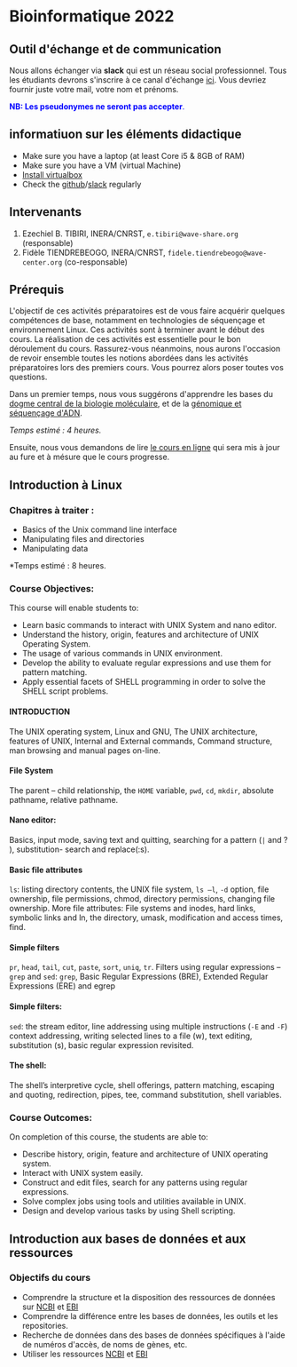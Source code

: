 # Bioinformatique 2022

## Outil d'échange et de communication
Nous allons échanger via **slack** qui est un réseau social professionnel. Tous les étudiants devrons s'inscrire à ce canal d'échange [ici](https://master-dbm.slack.com/archives/C021420EZKQ). Vous devriez fournir juste votre mail, votre nom et prénoms. 

<span style="color:blue"> **NB: Les pseudonymes ne seront pas accepter**.<span>
  
## informatiuon sur les éléments didactique
  - Make sure you have a laptop (at least Core i5 & 8GB of RAM)
  - Make sure you have a VM (virtual Machine)
  - [Install virtualbox](https://www.virtualbox.org)
  - Check the [github](https://github.com/Ezechiel-Tibiri/Bioinformatic2022/blob/main/README.md)/[slack](https://slack.com/intl/fr-bf/downloads/mac?geocode=fr-bf) regularly


## Intervenants

1. Ezechiel B. TIBIRI, INERA/CNRST, `e.tibiri@wave-share.org` (responsable)
2. Fidèle TIENDREBEOGO, INERA/CNRST, `fidele.tiendrebeogo@wave-center.org` (co-responsable)

## Prérequis

L'objectif de ces activités préparatoires est de vous faire acquérir quelques compétences de base, notamment en technologies de séquençage et environnement Linux.
Ces activités sont à terminer avant le début des cours. La réalisation de ces activités est essentielle pour le bon déroulement du cours.
Rassurez-vous néanmoins, nous aurons l'occasion de revoir ensemble toutes les notions abordées dans les activités préparatoires lors des premiers cours. Vous pourrez alors poser toutes vos questions.

Dans un premier temps, nous vous suggérons d'apprendre les bases du [dogme central de la biologie moléculaire](http://www.foad-mooc.auf.org/IMG/pdf/uec2_cours_biologie_moleculaire_diapos.compressed.pdf), et de la  [génomique et séquençage d'ADN](https://github.com/Ezechiel-Tibiri/Cours_bioinformatique_2020/blob/main/TD_G%C3%A9nomique%20et%20s%C3%A9quen%C3%A7age.pdf).

*Temps estimé : 4 heures.*

Ensuite, nous vous demandons de lire [le cours en ligne](https://github.com/Ezechiel-Tibiri/Cours_bioinformatique_2020/blob/main/Cours_bioinformatique_octobre_2020.pdf) qui sera mis à jour au fure et à mésure que le cours progresse.

## Introduction à Linux
### Chapitres à traiter :
-	Basics of the Unix command line interface
-	Manipulating files and directories
-	Manipulating data

*Temps estimé : 8 heures.

### Course Objectives: 
This course will enable students to: 
-	Learn basic commands to interact with UNIX System and nano editor. 
-	Understand the history, origin, features and architecture of UNIX Operating System. 
-	The usage of various commands in UNIX environment. 
-	Develop the ability to evaluate regular expressions and use them for pattern matching.
-	Apply essential facets of SHELL programming in order to solve the SHELL script problems. 

#### INTRODUCTION
The UNIX operating system, Linux and GNU, The UNIX architecture, features of UNIX, Internal and External commands, Command structure, man browsing and manual pages on-line.
#### File System
The parent – child relationship, the `HOME` variable, `pwd`, `cd`, `mkdir`, absolute pathname, relative pathname. 

#### Nano editor: 
Basics, input mode, saving text and quitting, searching for a pattern (`|` and ? ), substitution- search and replace(:s).

#### Basic file attributes
`ls`: listing directory contents, the UNIX file system, `ls –l`, `-d` option, file ownership, file permissions, chmod, directory permissions, changing file ownership.
More file attributes: File systems and inodes, hard links, symbolic links and ln, the directory, umask, modification and access times, find. 

#### Simple filters
`pr`, `head`, `tail`, `cut`, `paste`, `sort`, `uniq`, `tr`. Filters using regular expressions – `grep` and `sed`: `grep`, Basic Regular Expressions (BRE), Extended Regular Expressions (ERE) and egrep 

#### Simple filters:
`sed`: the stream editor, line addressing using multiple instructions (`-E` and `-F`) context addressing, writing selected lines to a file (w), text editing, substitution (s), basic regular expression revisited.

#### The shell:
The shell’s interpretive cycle, shell offerings, pattern matching, escaping and quoting, redirection, pipes, tee, command substitution, shell variables. 

### Course Outcomes: 
On completion of this course, the students are able to: 
  -  Describe history, origin, feature and architecture of UNIX operating system.
  -  Interact with UNIX system easily. 
  -  Construct and edit files, search for any patterns using regular expressions.
  -  Solve complex jobs using tools and utilities available in UNIX.
  -  Design and develop various tasks by using Shell scripting. 
  
## Introduction aux bases de données et aux ressources
  ### Objectifs du cours
  - Comprendre la structure et la disposition des ressources de données sur [NCBI](https://www.ncbi.nlm.nih.gov) et [EBI](https://www.ebi.ac.uk)
  - Comprendre la différence entre les bases de données, les outils et les repositories.
  - Recherche de données dans des bases de données spécifiques à l'aide de numéros d'accès, de noms de gènes, etc.
  - Utiliser les ressources [NCBI](https://www.ncbi.nlm.nih.gov) et [EBI](https://www.ebi.ac.uk)
  
